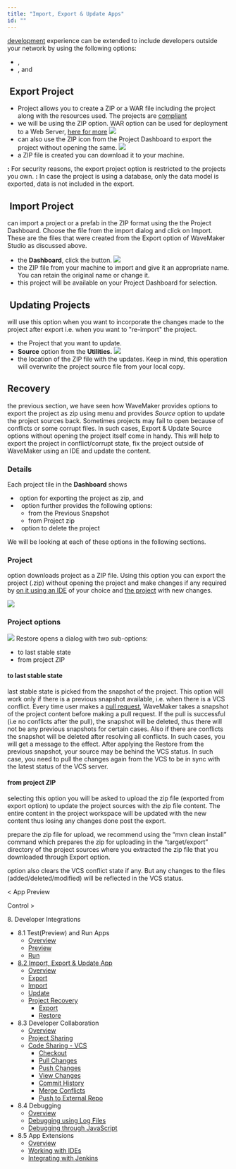 ```yaml
---
title: "Import, Export & Update Apps"
id: ""
---
```


[development](/learn/app-development/dev-integration/developer-collaboration/) experience can be extended to include developers outside your network by using the following options:

- ,
- , and

##  Export Project

- Project allows you to create a ZIP or a WAR file including the project along with the resources used. The projects are [compliant](/learn/app-development/dev-integration/extending-application-using-ides/ "Extending the Application")
- we will be using the ZIP option. WAR option can be used for deployment to a Web Server, [here for more](/learn/app-development/deployment/deployment-web-server/) [![](../assets/export_project1.png)](../assets/export_project1.png)
- can also use the ZIP icon from the Project Dashboard to export the project without opening the same. [![](../assets/export_project3.png)](../assets/export_project3.png)
- a ZIP file is created you can download it to your machine.

**:** For security reasons, the export project option is restricted to the projects you own. **:** In case the project is using a database, only the data model is exported, data is not included in the export.

##  Import Project

can import a project or a prefab in the ZIP format using the  the Project Dashboard. Choose the file from the import dialog and click on Import. These are the files that were created from the Export option of WaveMaker Studio as discussed above.

- the **Dashboard**, click the button. [![](../assets/import_project1.png)](../assets/import_project1.png)
- the ZIP file from your machine to import and give it an appropriate name. You can retain the original name or change it.
- this project will be available on your Project Dashboard for selection.

##  Updating Projects

will use this option when you want to incorporate the changes made to the project after export i.e. when you want to "re-import" the project.

- the Project that you want to update.
- **Source** option from the **Utilities.** [![](../assets/update_project1.png)](../assets/update_project1.png)
- the location of the ZIP file with the updates. Keep in mind, this operation will overwrite the project source file from your local copy.

## Recovery

the previous section, we have seen how WaveMaker provides options to export the project as zip using menu and provides _Source_ option to update the project sources back. Sometimes projects may fail to open because of conflicts or some corrupt files. In such cases, Export & Update Source options without opening the project itself come in handy. This will help to export the project in conflict/corrupt state, fix the project outside of WaveMaker using an IDE and update the content.

### Details

Each project tile in the **Dashboard** shows

-  option for exporting the project as zip, and
-   option further provides the following options:
    - from the Previous Snapshot
    - from Project zip
-   option to delete the project

We will be looking at each of these options in the following sections.

### Project

option downloads project as a ZIP file. Using this option you can export the project (.zip) without opening the project and make changes if any required by [on it using an IDE](/learn/app-development/dev-integration/extending-application-using-ides/#steps) of your choice and [the project](#update-project) with new changes.

[![](../assets/export_project3.png)](../assets/export_project3.png)

### Project options

[![](../assets/restore_project1.png)](../assets/restore_project1.png) Restore opens a dialog with two sub-options:

- to last stable state
- from project ZIP

#### to last stable state

last stable state is picked from the snapshot of the project. This option will work only if there is a previous snapshot available, i.e. when there is a VCS conflict. Every time user makes a [pull request](/learn/app-development/dev-integration/developer-collaboration/#pull-changes), WaveMaker takes a snapshot of the project content before making a pull request. If the pull is successful (i.e no conflicts after the pull), the snapshot will be deleted, thus there will not be any previous snapshots for certain cases. Also if there are conflicts the snapshot will be deleted after resolving all conflicts. In such cases, you will get a message to the effect. After applying the Restore from the previous snapshot, your source may be behind the VCS status. In such case, you need to pull the changes again from the VCS to be in sync with the latest status of the VCS server.

#### from project ZIP

selecting this option you will be asked to upload the zip file (exported from export option) to update the project sources with the zip file content. The entire content in the project workspace will be updated with the new content thus losing any changes done post the export.

prepare the zip file for upload, we recommend using the “mvn clean install” command which prepares the zip for uploading in the “target/export” directory of the project sources where you extracted the zip file that you downloaded through Export option.

option also clears the VCS conflict state if any. But any changes to the files (added/deleted/modified) will be reflected in the VCS status.

< App Preview

Control >

8\. Developer Integrations

- 8.1 Test(Preview) and Run Apps
    - [Overview](/learn/dev-integration/developer-tools/)
    - [Preview](/learn/dev-integration/developer-tools/#preview)
    - [Run](/learn/dev-integration/developer-tools/#run)
- [8.2 Import, Export & Update App](#)
    - [Overview](#)
    - [Export](#export-project)
    - [Import](#import-project)
    - [Update](#update-project)
    - [Project Recovery](#project-recovery)
        - [Export](#export)
        - [Restore](#restore-project)
- 8.3 Developer Collaboration
    - [Overview](/learn/app-development/dev-integration/developer-collaboration/)
    - [Project Sharing](/learn/app-development/dev-integration/developer-collaboration/#project-sharing)
    - [Code Sharing - VCS](/learn/app-development/dev-integration/developer-collaboration/#vcs)
        - [Checkout](/learn/app-development/dev-integration/developer-collaboration/#checkout)
        - [Pull Changes](/learn/app-development/dev-integration/developer-collaboration/#pull-changes)
        - [Push Changes](/learn/app-development/dev-integration/developer-collaboration/#push-changes)
        - [View Changes](/learn/app-development/dev-integration/developer-collaboration/#view-changes)
        - [Commit History](/learn/app-development/dev-integration/developer-collaboration/#commit-history)
        - [Merge Conflicts](/learn/app-development/dev-integration/developer-collaboration/#merge-changes)
        - [Push to External Repo](/learn/app-development/dev-integration/developer-collaboration/#push-to-external-repo)
- 8.4 Debugging
    - [Overview](/learn/app-development/dev-integration/debugging/)
    - [Debugging using Log Files](/learn/app-development/dev-integration/debugging/#logs)
    - [Debugging through JavaScript](/learn/app-development/dev-integration/debugging/#javascript)
- 8.5 App Extensions
    - [Overview](/learn/dev-integration/extending-application-using-ides/)
    - [Working with IDEs](/learn/dev-integration/extending-application-using-ides/#steps)
    - [Integrating with Jenkins](/learn/dev-integration/extending-application-using-ides/#jenkins)
